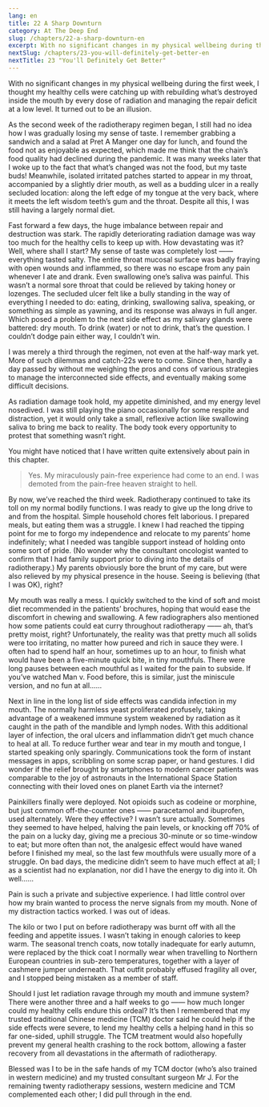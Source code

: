 ```yaml
---
lang: en
title: 22 A Sharp Downturn
category: At The Deep End
slug: /chapters/22-a-sharp-downturn-en
excerpt: With no significant changes in my physical wellbeing during the first week, I thought my healthy cells were catching up with rebuilding what’s destroyed inside the mouth by every dose of radiation and managing the repair deficit at a low level. It turned out to be an illusion.
nextSlug: /chapters/23-you-will-definitely-get-better-en
nextTitle: 23 "You'll Definitely Get Better"
---
```


With no significant changes in my physical wellbeing during the first week, I thought my healthy cells were catching up with rebuilding what’s destroyed inside the mouth by every dose of radiation and managing the repair deficit at a low level. It turned out to be an illusion.

As the second week of the radiotherapy regimen began, I still had no idea how I was gradually losing my sense of taste. I remember grabbing a sandwich and a salad at Pret A Manger one day for lunch, and found the food not as enjoyable as expected, which made me think that the chain’s food quality had declined during the pandemic. It was many weeks later that I woke up to the fact that what’s changed was not the food, but my taste buds! Meanwhile, isolated irritated patches started to appear in my throat, accompanied by a slightly drier mouth, as well as a budding ulcer in a really secluded location: along the left edge of my tongue at the very back, where it meets the left wisdom teeth’s gum and the throat. Despite all this, I was still having a largely normal diet.

Fast forward a few days, the huge imbalance between repair and destruction was stark. The rapidly deteriorating radiation damage was way too much for the healthy cells to keep up with. How devastating was it? Well, where shall I start? My sense of taste was completely lost —— everything tasted salty. The entire throat mucosal surface was badly fraying with open wounds and inflammed, so there was no escape from any pain whenever I ate and drank. Even swallowing one’s saliva was painful. This wasn’t a normal sore throat that could be relieved by taking honey or lozenges. The secluded ulcer felt like a bully standing in the way of everything I needed to do: eating, drinking, swallowing saliva, speaking, or something as simple as yawning, and its response was always in full anger. Which posed a problem to the next side effect as my salivary glands were battered: dry mouth. To drink (water) or not to drink, that’s the question. I couldn’t dodge pain either way, I couldn’t win.

I was merely a third through the regimen, not even at the half-way mark yet. More of such dilemmas and catch-22s were to come. Since then, hardly a day passed by without me weighing the pros and cons of various strategies to manage the interconnected side effects, and eventually making some difficult decisions.

As radiation damage took hold, my appetite diminished, and my energy level nosedived. I was still playing the piano occasionally for some respite and distraction, yet it would only take a small, reflexive action like swallowing saliva to bring me back to reality. The body took every opportunity to protest that something wasn’t right.

You might have noticed that I have written quite extensively about pain in this chapter.

>Yes. My miraculously pain-free experience had come to an end. I was demoted from the pain-free heaven straight to hell.

By now, we’ve reached the third week. Radiotherapy continued to take its toll on my normal bodily functions. I was ready to give up the long drive to and from the hospital. Simple household chores felt laborious. I prepared meals, but eating them was a struggle. I knew I had reached the tipping point for me to forgo my independence and relocate to my parents’ home indefinitely; what I needed was tangible support instead of holding onto some sort of pride. (No wonder why the consultant oncologist wanted to confirm that I had family support prior to diving into the details of radiotherapy.) My parents obviously bore the brunt of my care, but were also relieved by my physical presence in the house. Seeing is believing (that I was OK), right?

My mouth was really a mess. I quickly switched to the kind of soft and moist diet recommended in the patients’ brochures, hoping that would ease the discomfort in chewing and swallowing. A few radiographers also mentioned how some patients could eat curry throughout radiotherapy —— ah, that’s pretty moist, right? Unfortunately, the reality was that pretty much all solids were too irritating, no matter how pureed and rich in sauce they were. I often had to spend half an hour, sometimes up to an hour, to finish what would have been a five-minute quick bite, in tiny mouthfuls. There were long pauses between each mouthful as I waited for the pain to subside. If you’ve watched Man v. Food before, this is similar, just the miniscule version, and no fun at all......

Next in line in the long list of side effects was candida infection in my mouth. The normally harmless yeast proliferated profusely, taking advantage of a weakened immune system weakened by radiation as it caught in the path of the mandible and lymph nodes. With this additional layer of infection, the oral ulcers and inflammation didn’t get much chance to heal at all. To reduce further wear and tear in my mouth and tongue, I started speaking only sparingly. Communications took the form of instant messages in apps, scribbling on some scrap paper, or hand gestures. I did wonder if the relief brought by smartphones to modern cancer patients was comparable to the joy of astronauts in the International Space Station connecting with their loved ones on planet Earth via the internet? 

Painkillers finally were deployed. Not opioids such as codeine or morphine, but just common off-the-counter ones —— paracetamol and ibuprofen, used alternately. Were they effective? I wasn’t sure actually. Sometimes they seemed to have helped, halving the pain levels, or knocking off 70% of the pain on a lucky day, giving me a precious 30-minute or so time-window to eat; but more often than not, the analgesic effect would have waned before I finished my meal, so the last few mouthfuls were usually more of a struggle. On bad days, the medicine didn’t seem to have much effect at all; I as a scientist had no explanation, nor did I have the energy to dig into it. Oh well......

Pain is such a private and subjective experience. I had little control over how my brain wanted to process the nerve signals from my mouth. None of my distraction tactics worked. I was out of ideas. 

The kilo or two I put on before radiotherapy was burnt off with all the feeding and appetite issues. I wasn’t taking in enough calories to keep warm. The seasonal trench coats, now totally inadequate for early autumn, were replaced by the thick coat I normally wear when travelling to Northern European countries in sub-zero temperatures, together with a layer of cashmere jumper underneath. That outfit probably effused fragility all over, and I stopped being mistaken as a member of staff. 

Should I just let radiation ravage through my mouth and immune system? There were another three and a half weeks to go —— how much longer could my healthy cells endure this ordeal? It’s then I remembered that my trusted traditional Chinese medicine (TCM) doctor said he could help if the side effects were severe, to lend my healthy cells a helping hand in this so far one-sided, uphill struggle. The TCM treatment would also hopefully prevent my general health crashing to the rock bottom, allowing a faster recovery from all devastations in the aftermath of radiotherapy.

Blessed was I to be in the safe hands of my TCM doctor (who’s also trained in western medicine) and my trusted consultant surgeon Mr J. For the remaining twenty radiotherapy sessions, western medicine and TCM complemented each other; I did pull through in the end.
